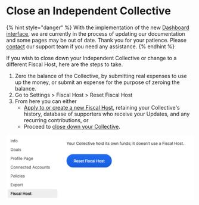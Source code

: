 # Close an Independent Collective

{% hint style="danger" %}
With the implementation of the new [Dashboard interface](https://docs.opencollective.com/help/product/understanding-your-dashboard), we are currently in the process of updating our documentation and some pages may be out of date. Thank you for your patience. Please [contact](https://opencollective.com/contact) our support team if you need any assistance.
{% endhint %}

If you wish to close down your Independent Collective or change to a different Fiscal Host, here are the steps to take.

1. Zero the balance of the Collective, by submitting real expenses to use up the money, or submit an expense for the purpose of zeroing the balance.
2. Go to Settings > Fiscal Host > Reset Fiscal Host
3. From here you can either
   * [Apply to or create a new Fiscal Host](../collectives/add-fiscal-host.md), retaining your Collective's history, database of supporters who receive your Updates, and any recurring contributions, or&#x20;
   * Proceed to [close down your Collective](../collectives/collective-settings/closing-a-collective.md).

![](<../.gitbook/assets/Screen Shot 2021-09-30 at 5.11.55 PM.png>)

